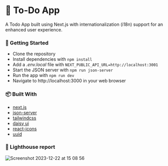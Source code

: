 # 📝 To-Do App

A Todo App built using Next.js with internationalization (i18n) support for an enhanced user experience.

### 🚀 Getting Started

- Clone the repository
- Install dependencies with ```npm install```
- Add a *.env.local* file with ```NEXT_PUBLIC_API_URL=http://localhost:3001```
- Start the JSON server with  ```npm run json-server```
- Run the app with ```npm run dev```
- Navigate to http://localhost:3000 in your web browser

### 📦 Built With

- [next.js](https://nextjs.org/docs)
- [json-server](https://github.com/typicode/json-server)
- [tailwindcss](https://tailwindcss.com/docs/guides/nextjs)
- [daisy ui](https://daisyui.com/components/)
- [react-icons](https://react-icons.github.io/react-icons/)
- [uuid](https://github.com/uuidjs/uuid)
  
### 🚀 Lighthouse report 
![Screenshot 2023-12-22 at 15 08 56](https://github.com/guido-an/next-todo-app-with-i18n/assets/30729360/f36a4113-f439-47d8-844f-440af92cbcef)

